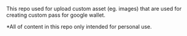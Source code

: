 This repo used for upload custom asset (eg. images) that are used for creating custom pass for google wallet.

*All of content in this repo only intended for personal use.
